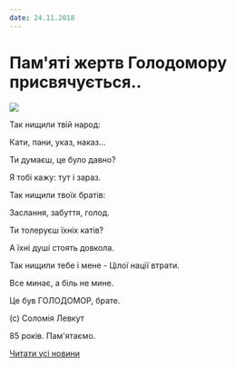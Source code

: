 ```yaml
---
date: 24.11.2018
---
```

# Пам&#39;яті жертв Голодомору присвячується..

![](/images/blog/памяті-жертв-голодомору-присвячується/голодомор18.jpg)

Так нищили твій народ:

Кати, пани, указ, наказ...

Ти думаєш, це було давно?

Я тобі кажу: тут і зараз.

Так нищили твоїх братів:

Заслання, забуття, голод.

Ти толеруєш їхніх катів?

А їхні душі стоять довкола.

Так нищили тебе і мене - 
Цілої нації втрати.

Все минає, а біль не мине.

Це був ГОЛОДОМОР, брате.

(с) Соломія Левкут

85 років. Пам'ятаємо.

[Читати усі новини](/news)
